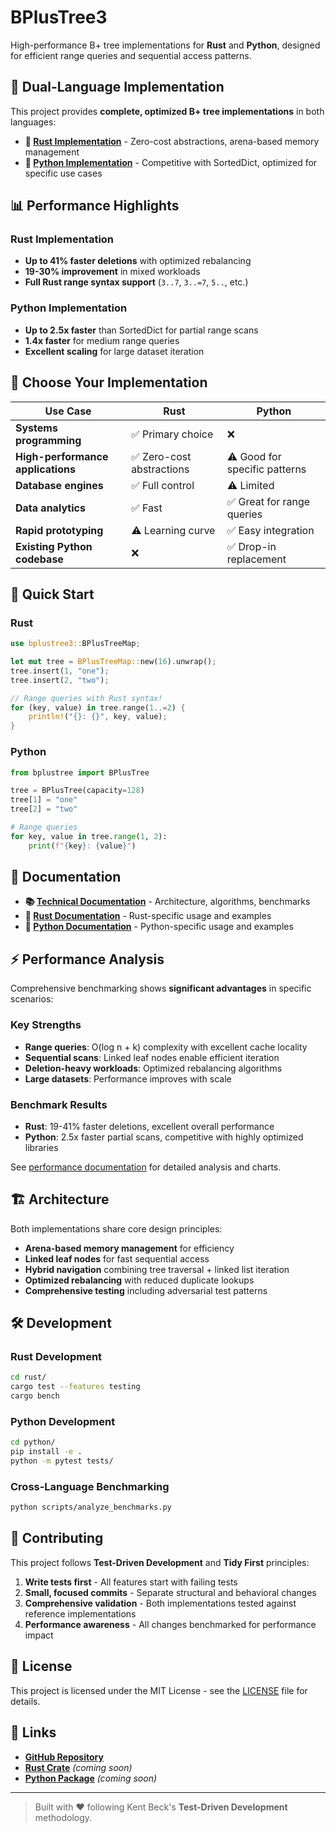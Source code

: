 # BPlusTree3

High-performance B+ tree implementations for **Rust** and **Python**, designed for efficient range queries and sequential access patterns.

## 🚀 **Dual-Language Implementation**

This project provides **complete, optimized B+ tree implementations** in both languages:

- **🦀 [Rust Implementation](./rust/)** - Zero-cost abstractions, arena-based memory management
- **🐍 [Python Implementation](./python/)** - Competitive with SortedDict, optimized for specific use cases

## 📊 **Performance Highlights** 

### **Rust Implementation**
- **Up to 41% faster deletions** with optimized rebalancing
- **19-30% improvement** in mixed workloads
- **Full Rust range syntax support** (`3..7`, `3..=7`, `5..`, etc.)

### **Python Implementation**  
- **Up to 2.5x faster** than SortedDict for partial range scans
- **1.4x faster** for medium range queries
- **Excellent scaling** for large dataset iteration

## 🎯 **Choose Your Implementation**

| Use Case | Rust | Python |
|----------|------|--------|
| **Systems programming** | ✅ Primary choice | ❌ |
| **High-performance applications** | ✅ Zero-cost abstractions | ⚠️ Good for specific patterns |
| **Database engines** | ✅ Full control | ⚠️ Limited |
| **Data analytics** | ✅ Fast | ✅ Great for range queries |
| **Rapid prototyping** | ⚠️ Learning curve | ✅ Easy integration |
| **Existing Python codebase** | ❌ | ✅ Drop-in replacement |

## 🚀 **Quick Start**

### Rust
```rust
use bplustree3::BPlusTreeMap;

let mut tree = BPlusTreeMap::new(16).unwrap();
tree.insert(1, "one");
tree.insert(2, "two");

// Range queries with Rust syntax!
for (key, value) in tree.range(1..=2) {
    println!("{}: {}", key, value);
}
```

### Python  
```python
from bplustree import BPlusTree

tree = BPlusTree(capacity=128)
tree[1] = "one"
tree[2] = "two"

# Range queries
for key, value in tree.range(1, 2):
    print(f"{key}: {value}")
```

## 📖 **Documentation**

- **📚 [Technical Documentation](./rust/docs/)** - Architecture, algorithms, benchmarks
- **🦀 [Rust Documentation](./rust/README.md)** - Rust-specific usage and examples
- **🐍 [Python Documentation](./python/README.md)** - Python-specific usage and examples

## ⚡ **Performance Analysis**

Comprehensive benchmarking shows **significant advantages** in specific scenarios:

### **Key Strengths**
- **Range queries**: O(log n + k) complexity with excellent cache locality
- **Sequential scans**: Linked leaf nodes enable efficient iteration  
- **Deletion-heavy workloads**: Optimized rebalancing algorithms
- **Large datasets**: Performance improves with scale

### **Benchmark Results**
- **Rust**: 19-41% faster deletions, excellent overall performance
- **Python**: 2.5x faster partial scans, competitive with highly optimized libraries

See [performance documentation](./rust/docs/) for detailed analysis and charts.

## 🏗️ **Architecture**

Both implementations share core design principles:

- **Arena-based memory management** for efficiency
- **Linked leaf nodes** for fast sequential access
- **Hybrid navigation** combining tree traversal + linked list iteration
- **Optimized rebalancing** with reduced duplicate lookups
- **Comprehensive testing** including adversarial test patterns

## 🛠️ **Development**

### Rust Development
```bash
cd rust/
cargo test --features testing
cargo bench
```

### Python Development  
```bash
cd python/
pip install -e .
python -m pytest tests/
```

### Cross-Language Benchmarking
```bash
python scripts/analyze_benchmarks.py
```

## 🤝 **Contributing**

This project follows **Test-Driven Development** and **Tidy First** principles:

1. **Write tests first** - All features start with failing tests
2. **Small, focused commits** - Separate structural and behavioral changes  
3. **Comprehensive validation** - Both implementations tested against reference implementations
4. **Performance awareness** - All changes benchmarked for performance impact

## 📄 **License**

This project is licensed under the MIT License - see the [LICENSE](LICENSE) file for details.

## 🔗 **Links**

- **[GitHub Repository](https://github.com/KentBeck/BPlusTree3)**
- **[Rust Crate](https://crates.io/crates/bplustree3)** _(coming soon)_
- **[Python Package](https://pypi.org/project/bplustree3/)** _(coming soon)_

---

> Built with ❤️ following Kent Beck's **Test-Driven Development** methodology.